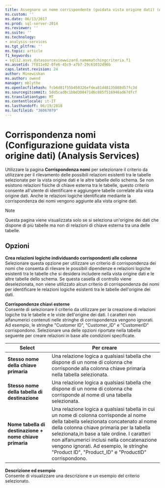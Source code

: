 ```yaml
---
title: Assegnare un nome corrispondente (guidata vista origine dati) (Analysis Services) | Documenti Microsoft
ms.custom: ''
ms.date: 06/13/2017
ms.prod: sql-server-2014
ms.reviewer: ''
ms.suite: ''
ms.technology:
- analysis-services
ms.tgt_pltfrm: ''
ms.topic: article
f1_keywords:
- sql12.asvs.datasourceviewwizard.namematchingcriteria.f1
ms.assetid: 7f811e02-0fe6-45c9-a7b7-29c61032d96b
caps.latest.revision: 24
author: Minewiskan
ms.author: owend
manager: mblythe
ms.openlocfilehash: fcb6d01f55b450326efdea81d48135088d57fc3d
ms.sourcegitcommit: 5dd5cad0c1bbd308471d6c885f516948ad67dfcf
ms.translationtype: MT
ms.contentlocale: it-IT
ms.lasthandoff: 06/19/2018
ms.locfileid: "36067079"
---
```

# <a name="name-matching-data-source-view-wizard-analysis-services"></a>Corrispondenza nomi (Configurazione guidata vista origine dati) (Analysis Services)
  Utilizzare la pagina **Corrispondenza nomi** per selezionare il criterio da utilizzare per il rilevamento delle possibili relazioni esistenti tra le tabelle selezionate per la vista origine dati e le altre tabelle dello schema. Se non esistono relazioni fisiche di chiave esterna tra le tabelle, questo criterio consente all'utente di identificare e aggiungere tabelle correlate alla vista origine dati. Anche le relazioni logiche identificate mediante la corrispondenza dei nomi vengono aggiunte alla vista origine dati.  
  
> [!NOTE]  
>  Questa pagina viene visualizzata solo se si seleziona un'origine dei dati che dispone di più tabelle ma non di relazioni di chiave esterna tra una delle tabelle.  
  
## <a name="options"></a>Opzioni  
 **Crea relazioni logiche individuando corrispondenti alle colonne**  
 Selezionare questa opzione per utilizzare un criterio di corrispondenza dei nomi che consenta di rilevare le possibili dipendenze e relazioni logiche esistenti tra le tabelle che si desidera includere nella vista origine dati e le altre tabelle dello schema. Se questa casella di controllo viene deselezionata, non viene utilizzato alcun criterio di corrispondenza dei nomi per identificare le relazioni logiche esistenti tra le tabelle dell'origine dei dati.  
  
 **Corrispondenze chiavi esterne**  
 Consente di selezionare il criterio da utilizzare per la creazione di relazioni logiche tra le tabelle e le viste dell'origine dei dati. I caratteri non alfanumerici contenuti nelle stringhe di corrispondenza vengono ignorati. Ad esempio, le stringhe "Customer ID", "Customer_ID" e "CustomerID" corrispondono. Selezionare una delle opzioni riportate nella tabella seguente per creare relazioni in base alle condizioni specificate.  
  
|Select|Per creare|  
|------------|---------------|  
|**Stesso nome della chiave primaria**|Una relazione logica a qualsiasi tabella che dispone di un nome di colonna che corrisponde alla colonna chiave primaria nella tabella selezionata.|  
|**Stesso nome della tabella di destinazione**|Una relazione logica a qualsiasi tabella che dispone di un nome di colonna che corrisponde al nome di una tabella selezionata.|  
|**Nome tabella di destinazione + nome chiave primaria**|Una relazione logica a qualsiasi tabella in cui un nome di colonna corrisponde al nome della tabella selezionata concatenato al nome della colonna chiave primaria per la tabella selezionata,in base a tale ordine. I caratteri non alfanumerici inclusi nella concatenazione vengono ignorati. Ad esempio, le stringhe "Product ID", "Product_ID" e "ProductID" corrispondono.|  
  
 **Descrizione ed esempio**  
 Consente di visualizzare una descrizione e un esempio del criterio selezionato.  
  
  